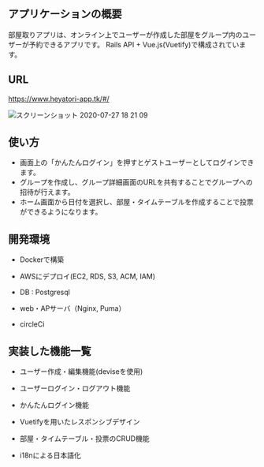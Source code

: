 ## アプリケーションの概要

部屋取りアプリは、オンライン上でユーザーが作成した部屋をグループ内のユーザーが予約できるアプリです。
Rails API + Vue.js(Vuetify)で構成されています。


## URL
https://www.heyatori-app.tk/#/

![スクリーンショット 2020-07-27 18 21 09](https://user-images.githubusercontent.com/53544498/88542657-b83aa180-d051-11ea-8001-e11941873777.png)

## 使い方

* 画面上の「かんたんログイン」を押すとゲストユーザーとしてログインできます。
* グループを作成し、グループ詳細画面のURLを共有することでグループへの招待が行えます。
* ホーム画面から日付を選択し、部屋・タイムテーブルを作成することで投票ができるようになります。

## 開発環境

* Dockerで構築

* AWSにデプロイ(EC2, RDS, S3, ACM, IAM)

* DB : Postgresql

* web・APサーバ（Nginx, Puma）

* circleCi

## 実装した機能一覧

* ユーザー作成・編集機能(deviseを使用)

* ユーザーログイン・ログアウト機能

* かんたんログイン機能

* Vuetifyを用いたレスポンシブデザイン

* 部屋・タイムテーブル・投票のCRUD機能

* i18nによる日本語化
